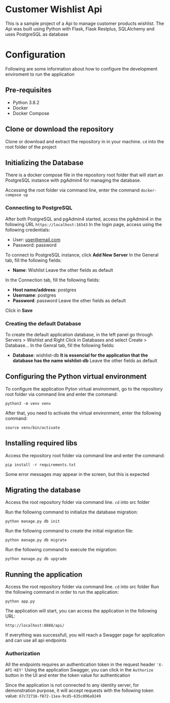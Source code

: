 # Customer Wishlist Api

This is a sample project of a Api to manage customer products wishlist. The Api was built using Python with Flask, Flask Restplus, SQLAlchemy and uses PostgreSQL as database

# Configuration

Following are some information about how to configure the development enviroment to run the application

## Pre-requisites

- Python 3.8.2
- Docker
- Docker Compose

## Clone or download the repository

Clone or download and extract the repository in in your machine. `cd` into the root folder of the project

## Initializing the Database

There is a docker compose file in the repository root folder that will start an PostgreSQL instance with pgAdmin4 for managing the database.

Accessing the root folder via command line, enter the command `docker-compose up`

### Connecting to PostgreSQL

After both PostgreSQL and pgAdmin4 started, access the pgAdmin4 in the following URL `https://localhost:16543`
In the login page, access using the following credentials:

- User: user@email.com
- Password: password

To connect to PostgreSQL instance, click **Add New Server**
In the General tab, fill the following fields:

- **Name**: Wishlist
  Leave the other fields as default

In the Connection tab, fill the following fields:

- **Host name/address**: postgres
- **Username**: postgres
- **Password**: password
  Leave the other fields as default

Click in **Save**

### Creating the default Database

To create the default application database, in the left panel go through Servers > Wishlist and Right Click in Databases and select Create > Database...
In the Genral tab, fill the following fields:

- **Database**: wishlist-db
  **It is essencial for the application that the database has the name wishlist-db**
  Leave the other fields as default

## Configuring the Python virtual environment

To configure the application Pyton virtual environment, go to the repository root folder via command line and enter the command:

`python3 -m venv venv`

After that, you need to activate the virtual environment, enter the following command:

`source venv/bin/activate`

## Installing required libs

Access the repository root folder via command line and enter the command:

`pip install -r requirements.txt`

Some error messages may appear in the screen, but this is expected

## Migrating the database

Access the root repository folder via command line. `cd` into src folder

Run the following command to initialize the database migration:

`python manage.py db init`

Run the following command to create the initial migration file:

`python manage.py db migrate`

Run the following command to execute the migration:

`python manage.py db upgrade`

## Running the application

Access the root repository folder via command line. `cd` into src folder
Run the following command in order to run the application:

`python app.py`

The application will start, you can access the application in the following URL:

`http://localhost:8888/api/`

If everything was successfull, you will reach a Swagger page for application and can use all api endpoints

### Authorization

All the endpoints requires an authentication token in the request header `'X-API-KEY'`
Using the application Swagger, you can click in the `Authorize` button in the UI and enter the token value for authentication

Since the application is not connected to any identity server, for demonstration purpose, it will accept requests with the following token value: `67c72716-f872-11ea-9cd5-635c896a9249`
